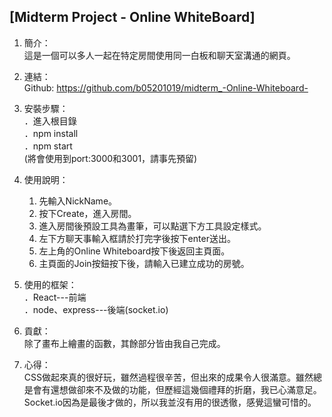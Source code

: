 ## [Midterm Project - Online WhiteBoard]

1. 簡介：<br>
    這是一個可以多人一起在特定房間使用同一白板和聊天室溝通的網頁。

2. 連結：<br>
    Github: https://github.com/b05201019/midterm_-Online-Whiteboard-

3. 安裝步驟：<br>
    ．進入根目錄 <br>
    ．npm install <br>
    ．npm start <br>
    (將會使用到port:3000和3001，請事先預留)

4. 使用說明：<br>
    1) 先輸入NickName。
    2) 按下Create，進入房間。
    3) 進入房間後預設工具為畫筆，可以點選下方工具設定樣式。
    4) 左下方聊天事輸入框請於打完字後按下enter送出。
    5) 左上角的Online Whiteboard按下後返回主頁面。
    6) 主頁面的Join按鈕按下後，請輸入已建立成功的房號。

5. 使用的框架：<br>
    ．React---前端<br>
    ．node、express---後端(socket.io)<br>

6. 貢獻：<br>
    除了畫布上繪畫的函數，其餘部分皆由我自己完成。

7. 心得：<br>
    CSS做起來真的很好玩，雖然過程很辛苦，但出來的成果令人很滿意。雖然總是會有還想做卻來不及做的功能，但歷經這幾個禮拜的折磨，我已心滿意足。Socket.io因為是最後才做的，所以我並沒有用的很透徹，感覺這蠻可惜的。